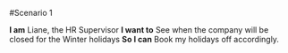 #Scenario 1

**I am** Liane, the HR Supervisor
**I want to** See when the company will be closed for the Winter holidays
**So I can** Book my holidays off accordingly.

